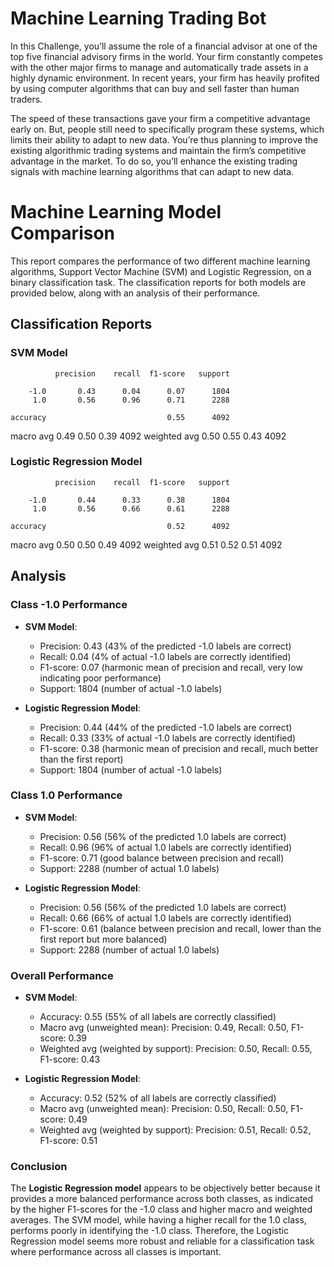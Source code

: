 # Machine Learning Trading Bot

In this Challenge, you’ll assume the role of a financial advisor at one of the top five financial advisory firms in the world. Your firm constantly competes with the other major firms to manage and automatically trade assets in a highly dynamic environment. In recent years, your firm has heavily profited by using computer algorithms that can buy and sell faster than human traders.

The speed of these transactions gave your firm a competitive advantage early on. But, people still need to specifically program these systems, which limits their ability to adapt to new data. You’re thus planning to improve the existing algorithmic trading systems and maintain the firm’s competitive advantage in the market. To do so, you’ll enhance the existing trading signals with machine learning algorithms that can adapt to new data.

# Machine Learning Model Comparison

This report compares the performance of two different machine learning algorithms, Support Vector Machine (SVM) and Logistic Regression, on a binary classification task. The classification reports for both models are provided below, along with an analysis of their performance.

## Classification Reports

### SVM Model

              precision    recall  f1-score   support

        -1.0       0.43      0.04      0.07      1804
         1.0       0.56      0.96      0.71      2288

    accuracy                           0.55      4092
   macro avg       0.49      0.50      0.39      4092
weighted avg       0.50      0.55      0.43      4092

### Logistic Regression Model

              precision    recall  f1-score   support

        -1.0       0.44      0.33      0.38      1804
         1.0       0.56      0.66      0.61      2288

    accuracy                           0.52      4092
   macro avg       0.50      0.50      0.49      4092
weighted avg       0.51      0.52      0.51      4092

## Analysis

### Class -1.0 Performance
- **SVM Model**:
  - Precision: 0.43 (43% of the predicted -1.0 labels are correct)
  - Recall: 0.04 (4% of actual -1.0 labels are correctly identified)
  - F1-score: 0.07 (harmonic mean of precision and recall, very low indicating poor performance)
  - Support: 1804 (number of actual -1.0 labels)
  
- **Logistic Regression Model**:
  - Precision: 0.44 (44% of the predicted -1.0 labels are correct)
  - Recall: 0.33 (33% of actual -1.0 labels are correctly identified)
  - F1-score: 0.38 (harmonic mean of precision and recall, much better than the first report)
  - Support: 1804 (number of actual -1.0 labels)

### Class 1.0 Performance
- **SVM Model**:
  - Precision: 0.56 (56% of the predicted 1.0 labels are correct)
  - Recall: 0.96 (96% of actual 1.0 labels are correctly identified)
  - F1-score: 0.71 (good balance between precision and recall)
  - Support: 2288 (number of actual 1.0 labels)
  
- **Logistic Regression Model**:
  - Precision: 0.56 (56% of the predicted 1.0 labels are correct)
  - Recall: 0.66 (66% of actual 1.0 labels are correctly identified)
  - F1-score: 0.61 (balance between precision and recall, lower than the first report but more balanced)
  - Support: 2288 (number of actual 1.0 labels)

### Overall Performance
- **SVM Model**:
  - Accuracy: 0.55 (55% of all labels are correctly classified)
  - Macro avg (unweighted mean): Precision: 0.49, Recall: 0.50, F1-score: 0.39
  - Weighted avg (weighted by support): Precision: 0.50, Recall: 0.55, F1-score: 0.43

- **Logistic Regression Model**:
  - Accuracy: 0.52 (52% of all labels are correctly classified)
  - Macro avg (unweighted mean): Precision: 0.50, Recall: 0.50, F1-score: 0.49
  - Weighted avg (weighted by support): Precision: 0.51, Recall: 0.52, F1-score: 0.51

### Conclusion
The **Logistic Regression model** appears to be objectively better because it provides a more balanced performance across both classes, as indicated by the higher F1-scores for the -1.0 class and higher macro and weighted averages. The SVM model, while having a higher recall for the 1.0 class, performs poorly in identifying the -1.0 class. Therefore, the Logistic Regression model seems more robust and reliable for a classification task where performance across all classes is important.

